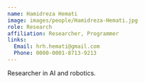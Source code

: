 ```yaml
---
name: Hamidreza Hemati
image: images/people/Hamidreza-Hemati.jpg
role: Research
affiliation: Researcher, Programmer
links:
  Email: hrh.hemati@gmail.com
  Phone: 0000-0001-8713-9213
---
```


Researcher in AI and robotics.

